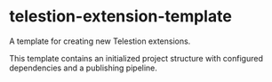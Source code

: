 # telestion-extension-template

A template for creating new Telestion extensions.

This template contains an initialized project structure with configured dependencies and a publishing pipeline.
